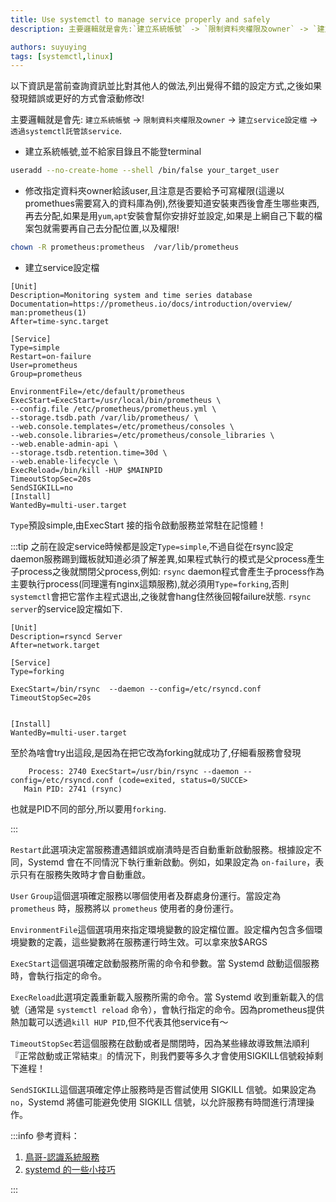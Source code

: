 ```yaml
---
title: Use systemctl to manage service properly and safely
description: 主要邏輯就是會先:`建立系統帳號` -> `限制資料夾權限及owner` -> `建立service設定檔` -> `透過systemctl託管該service`.另外,之前在設定service時候都是設定`Type=simple`,不過自從在rsync設定daemon服務踢到鐵板就知道必須了解差異,如果程式執行的模式是父process產生子process之後就關閉父process,例如:`rsync` daemon程式會產生子process作為主要執行process(同理還有nginx這類服務),就必須用`Type=forking`,否則`systemctl`會把它當作主程式退出,之後就會hang住然後回報failure狀態. `rsync server`的service設定檔如下...

authors: suyuying
tags: [systemctl,linux]
---
```

以下資訊是當前查詢資訊並比對其他人的做法,列出覺得不錯的設定方式,之後如果發現錯誤或更好的方式會滾動修改!

主要邏輯就是會先: `建立系統帳號` -> `限制資料夾權限及owner` -> `建立service設定檔` -> `透過systemctl託管該service`.

- 建立系統帳號,並不給家目錄且不能登terminal
  
```bash
useradd --no-create-home --shell /bin/false your_target_user
```

- 修改指定資料夾owner給該user,且注意是否要給予可寫權限(這邊以promethues需要寫入的資料庫為例),然後要知道安裝東西後會產生哪些東西,再去分配,如果是用`yum`,`apt`安裝會幫你安排好並設定,如果是上網自己下載的檔案包就需要再自己去分配位置,以及權限!

```bash
chown -R prometheus:prometheus  /var/lib/prometheus
```

- 建立service設定檔

```text title="/usr/lib/systemd/system/prometheus.service"
[Unit]
Description=Monitoring system and time series database
Documentation=https://prometheus.io/docs/introduction/overview/ man:prometheus(1)
After=time-sync.target

[Service]
Type=simple
Restart=on-failure
User=prometheus
Group=prometheus

EnvironmentFile=/etc/default/prometheus
ExecStart=ExecStart=/usr/local/bin/prometheus \
--config.file /etc/prometheus/prometheus.yml \
--storage.tsdb.path /var/lib/prometheus/ \
--web.console.templates=/etc/prometheus/consoles \
--web.console.libraries=/etc/prometheus/console_libraries \
--web.enable-admin-api \
--storage.tsdb.retention.time=30d \
--web.enable-lifecycle \
ExecReload=/bin/kill -HUP $MAINPID
TimeoutStopSec=20s
SendSIGKILL=no
[Install]
WantedBy=multi-user.target 
```

`Type`預設simple,由ExecStart 接的指令啟動服務並常駐在記憶體！

:::tip
之前在設定service時候都是設定`Type=simple`,不過自從在rsync設定daemon服務踢到鐵板就知道必須了解差異,如果程式執行的模式是父process產生子process之後就關閉父process,例如: `rsync` daemon程式會產生子process作為主要執行process(同理還有nginx這類服務),就必須用`Type=forking`,否則`systemctl`會把它當作主程式退出,之後就會hang住然後回報failure狀態. `rsync server`的service設定檔如下.

```text title="/usr/lib/systemd/system/rsyncd.service"
[Unit]
Description=rsyncd Server
After=network.target

[Service]
Type=forking

ExecStart=/bin/rsync  --daemon --config=/etc/rsyncd.conf
TimeoutStopSec=20s


[Install]
WantedBy=multi-user.target
```

至於為啥會try出這段,是因為在把它改為forking就成功了,仔細看服務會發現

```text
    Process: 2740 ExecStart=/usr/bin/rsync --daemon --config=/etc/rsyncd.conf (code=exited, status=0/SUCCE>
   Main PID: 2741 (rsync)
```

也就是PID不同的部分,所以要用`forking`.

:::

`Restart`此選項決定當服務遭遇錯誤或崩潰時是否自動重新啟動服務。根據設定不同，Systemd 會在不同情況下執行重新啟動。例如，如果設定為 `on-failure`，表示只有在服務失敗時才會自動重啟。

`User` `Group`這個選項確定服務以哪個使用者及群處身份運行。當設定為 `prometheus` 時，服務將以 `prometheus` 使用者的身份運行。

`EnvironmentFile`這個選項用來指定環境變數的設定檔位置。設定檔內包含多個環境變數的定義，這些變數將在服務運行時生效。可以拿來放$ARGS

`ExecStart`這個選項確定啟動服務所需的命令和參數。當 Systemd 啟動這個服務時，會執行指定的命令。

`ExecReload`此選項定義重新載入服務所需的命令。當 Systemd 收到重新載入的信號（通常是 `systemctl reload` 命令），會執行指定的命令。因為prometheus提供熱加載可以透過`kill HUP PID`,但不代表其他service有～

`TimeoutStopSec`若這個服務在啟動或者是關閉時，因為某些緣故導致無法順利『正常啟動或正常結束』的情況下，則我們要等多久才會使用SIGKILL信號殺掉剩下進程！

`SendSIGKILL`這個選項確定停止服務時是否嘗試使用 SIGKILL 信號。如果設定為 `no`，Systemd 將儘可能避免使用 SIGKILL 信號，以允許服務有時間進行清理操作。


:::info
參考資料：

1. [鳥哥-認識系統服務](https://linux.vbird.org/linux_basic/centos7/0560daemons.php#systemd_cfg)
2. [systemd 的一些小技巧](https://www.jianshu.com/p/1a066df2bc19)

:::